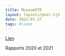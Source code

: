 ```yaml
---
title: MuseumXTD
layout: layouts/post.njk
date: 2022-07-27
tags: #liens
---
```


[Lien](https://www.ne-mo.org/advocacy/our-advocacy-work/museums-during-covid-19.html)

Rapports 2020 et 2021


